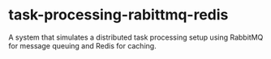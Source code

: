 # task-processing-rabittmq-redis
A system that simulates a distributed task processing setup using RabbitMQ for message queuing and Redis for caching.
